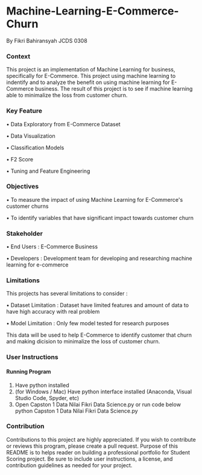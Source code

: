 # Machine-Learning-E-Commerce-Churn

By Fikri Bahiransyah JCDS 0308

### Context

This project is an implementation of Machine Learning for business, specifically for E-Commerce. This project using machine learning to indentify and to analyze the benefit on using machine learning for E-Commerce business.
The result of this project is to see if machine learning able to minimalize the loss from customer churn.

### Key Feature

• Data Exploratory from E-Commerce Dataset

•	Data Visualization

•	Classification Models

•	F2 Score

•	Tuning and Feature Engineering


### Objectives

•	To measure the impact of using Machine Learning for E-Commerce's customer churns

•	To identify variables that have significant impact towards customer churn


### Stakeholder

•	End Users : E-Commerce Business

•	Developers : Development team for developing and researching machine learning for e-commerce


### Limitations
This projects has several limitations to consider :

•	Dataset Limitation : Dataset have limited features and amount of data to have high accuracy with real problem

•	Model Limitation : Only few model tested for research purposes

This data will be used to help E-Commerce to identify customer that churn and making dicision to minimalize the loss of customer churn. 
 
### User Instructions
#### Running Program
1.	Have python installed
2.	(for Windows / Mac) Have python interface installed (Anaconda, Visual Studio Code, Spyder, etc)
3.	Open Capston 1 Data Nilai Fikri Data Science.py or run code below
   python Capston 1 Data Nilai Fikri Data Science.py

### Contribution

Contributions to this project are highly appreciated. If you wish to contribute or reviews this program, please create a pull request.
Purpose of this README is to helps reader on building a professional portfolio for Student Scoring project. Be sure to include user instructions, a license, and contribution guidelines as needed for your project.

